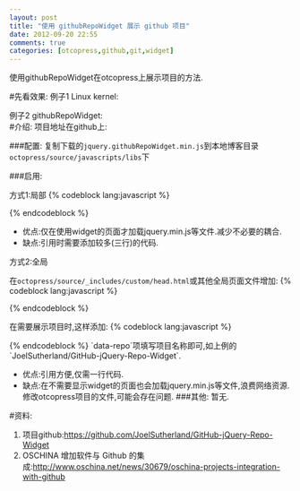 ```yaml
---
layout: post
title: "使用 githubRepoWidget 展示 github 项目"
date: 2012-09-20 22:55
comments: true
categories: [otcopress,github,git,widget]
---
```

<script src="{{ root_url }}/javascripts/libs/jquery.min.js"></script>
<script type="text/javascript" src="{{ root_url }}/javascripts/libs/jquery.githubRepoWidget.min.js"></script>
使用githubRepoWidget在otcopress上展示项目的方法.

#先看效果:
例子1 Linux kernel:
<div class="github-widget" data-repo="torvalds/linux"></div>
例子2 githubRepoWidget:
<div class="github-widget" data-repo="JoelSutherland/GitHub-jQuery-Repo-Widget"></div>
<!-- more -->
#介绍:
项目地址在github上: <https://github.com/JoelSutherland/GitHub-jQuery-Repo-Widget>

###配置:
复制下载的`jquery.githubRepoWidget.min.js`到本地博客目录`octopress/source/javascripts/libs`下

###启用:

方式1:局部
{% codeblock lang:javascript %}
<script src="http://ajax.googleapis.com/ajax/libs/jquery/1.7/jquery.min.js"></script>
<script type="text/javascript" src="{{ root_url }}/javascripts/libs/jquery.githubRepoWidget.min.js"></script>
<div class="github-widget" data-repo="JoelSutherland/GitHub-jQuery-Repo-Widget"></div>
{% endcodeblock %}

* 优点:仅在使用widget的页面才加载jquery.min.js等文件.减少不必要的耦合.
* 缺点:引用时需要添加较多(三行)的代码.

方式2:全局

在`octopress/source/_includes/custom/head.html`或其他全局页面文件增加:
{% codeblock lang:javascript %}
<script src="http://ajax.googleapis.com/ajax/libs/jquery/1.7/jquery.min.js"></script>
<script type="text/javascript" src="{{ root_url }}/javascripts/libs/jquery.githubRepoWidget.min.js"></script>
{% endcodeblock %}

在需要展示项目时,这样添加:
{% codeblock lang:javascript %}
<div class="github-widget" data-repo="JoelSutherland/GitHub-jQuery-Repo-Widget"></div>
{% endcodeblock %}
`data-repo`项填写项目名称即可,如上例的`JoelSutherland/GitHub-jQuery-Repo-Widget`.

* 优点:引用方便,仅需一行代码.
* 缺点:在不需要显示widget的页面也会加载jquery.min.js等文件,浪费网络资源.  
修改otcopress项目的文件,可能会存在问题.
###其他:
暂无.

#资料:
1. 项目github:<https://github.com/JoelSutherland/GitHub-jQuery-Repo-Widget> 
2. OSCHINA 增加软件与 Github 的集成:<http://www.oschina.net/news/30679/oschina-projects-integration-with-github>

